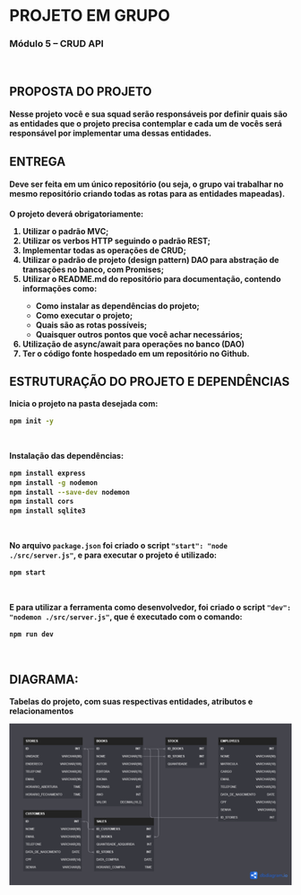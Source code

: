 <h1>PROJETO EM GRUPO</h1>

<b>
  
<h3>Módulo 5 – CRUD API</h3><br>

<h2>PROPOSTA DO PROJETO</h2>
<p><h4>Nesse projeto você e sua squad serão responsáveis por definir quais são as entidades que o projeto precisa contemplar e cada um de vocês será responsável por implementar uma dessas entidades.</h4></p>

<h2>ENTREGA</h2>

<p><h4>Deve ser feita em um único repositório (ou seja, o grupo vai trabalhar no mesmo repositório criando todas as rotas para as entidades mapeadas).</h4></p>

O projeto deverá obrigatoriamente:
<ol>
<li> Utilizar o padrão MVC;</li>
<li> Utilizar os verbos HTTP seguindo o padrão REST;</li>
<li> Implementar todas as operações de CRUD;</li>
<li> Utilizar o padrão de projeto (design pattern) DAO para abstração de transações no banco, com Promises;</li>
<li> Utilizar o README.md do repositório para documentação, contendo informações como:</li>
<ul>
<li> Como instalar as dependências do projeto;</li>
<li> Como executar o projeto;</li>
<li> Quais são as rotas possíveis;</li>
<li> Quaisquer outros pontos que você achar necessários;</li>
</ul>
<li> Utilização de async/await para operações no banco (DAO)</li>
<li> Ter o código fonte hospedado em um repositório no Github.</li>
</ol>

<h2>ESTRUTURAÇÃO DO PROJETO E DEPENDÊNCIAS</h2>

Inicia o projeto na pasta desejada com:
```sh
npm init -y
```
<br>

Instalação das dependências:
```sh
npm install express
npm install -g nodemon
npm install --save-dev nodemon
npm install cors
npm install sqlite3
```
<br>

No arquivo `package.json` foi criado o script `"start": "node ./src/server.js"`, e para executar o projeto é utilizado:
```sh
npm start
```
<br>

E para utilizar a ferramenta como desenvolvedor, foi criado o script `"dev": "nodemon ./src/server.js"`, que é executado com o comando:
```sh
npm run dev
```
<br>

<h2>DIAGRAMA:</h2>
<p> Tabelas do projeto, com suas respectivas entidades, atributos e relacionamentos</p>
<img src="https://raw.githubusercontent.com/leomacena/Projeto-CRUD-API/main/Diagram_Bookstore.png" />




</b>
